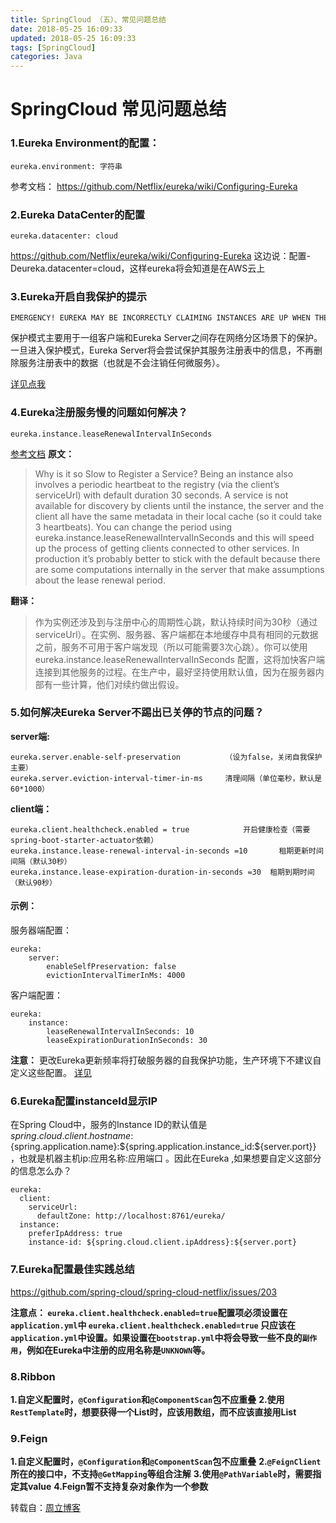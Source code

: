 ```yaml
---
title: SpringCloud （五）、常见问题总结
date: 2018-05-25 16:09:33
updated: 2018-05-25 16:09:33
tags: [SpringCloud]
categories: Java
---
```

# SpringCloud 常见问题总结

### 1.Eureka Environment的配置：
```
eureka.environment: 字符串
```
参考文档：
https://github.com/Netflix/eureka/wiki/Configuring-Eureka

### 2.Eureka DataCenter的配置
```
eureka.datacenter: cloud
```
https://github.com/Netflix/eureka/wiki/Configuring-Eureka
这边说：配置-Deureka.datacenter=cloud，这样eureka将会知道是在AWS云上

### 3.Eureka开启自我保护的提示
```
EMERGENCY! EUREKA MAY BE INCORRECTLY CLAIMING INSTANCES ARE UP WHEN THEY'RE NOT. RENEWALS ARE LESSER THAN THRESHOLD AND HENCE THE INSTANCES ARE NOT BEING EXPIRED JUST TO BE SAFE. 
```
保护模式主要用于一组客户端和Eureka Server之间存在网络分区场景下的保护。一旦进入保护模式，Eureka Server将会尝试保护其服务注册表中的信息，不再删除服务注册表中的数据（也就是不会注销任何微服务）。

[详见点我](https://github.com/Netflix/eureka/wiki/Understanding-Eureka-Peer-to-Peer-Communication)

### 4.Eureka注册服务慢的问题如何解决？
```
eureka.instance.leaseRenewalIntervalInSeconds
```
[参考文档](http://cloud.spring.io/spring-cloud-static/Camden.SR1/#_why_is_it_so_slow_to_register_a_service)
**原文：**
> Why is it so Slow to Register a Service?
Being an instance also involves a periodic heartbeat to the registry (via the client’s serviceUrl) with default duration 30 seconds. A service is not available for discovery by clients until the instance, the server and the client all have the same metadata in their local cache (so it could take 3 heartbeats). You can change the period using eureka.instance.leaseRenewalIntervalInSeconds and this will speed up the process of getting clients connected to other services. In production it’s probably better to stick with the default because there are some computations internally in the server that make assumptions about the lease renewal period.

**翻译：**
> 作为实例还涉及到与注册中心的周期性心跳，默认持续时间为30秒（通过serviceUrl）。在实例、服务器、客户端都在本地缓存中具有相同的元数据之前，服务不可用于客户端发现（所以可能需要3次心跳）。你可以使用eureka.instance.leaseRenewalIntervalInSeconds 配置，这将加快客户端连接到其他服务的过程。在生产中，最好坚持使用默认值，因为在服务器内部有一些计算，他们对续约做出假设。

### 5.如何解决Eureka Server不踢出已关停的节点的问题？
**server端:**
```
eureka.server.enable-self-preservation			（设为false，关闭自我保护主要）
eureka.server.eviction-interval-timer-in-ms     清理间隔（单位毫秒，默认是60*1000）
```
**client端：**
```
eureka.client.healthcheck.enabled = true			开启健康检查（需要spring-boot-starter-actuator依赖）
eureka.instance.lease-renewal-interval-in-seconds =10		租期更新时间间隔（默认30秒）
eureka.instance.lease-expiration-duration-in-seconds =30  租期到期时间（默认90秒）
```

#### 示例：
服务器端配置：
```
eureka:
    server:
        enableSelfPreservation: false
        evictionIntervalTimerInMs: 4000
```
客户端配置：
```
eureka:
    instance:
        leaseRenewalIntervalInSeconds: 10
        leaseExpirationDurationInSeconds: 30
```
**注意：**
更改Eureka更新频率将打破服务器的自我保护功能，生产环境下不建议自定义这些配置。
[详见](https://github.com/spring-cloud/spring-cloud-netflix/issues/373)


### 6.Eureka配置instanceId显示IP
在Spring Cloud中，服务的Instance ID的默认值是${spring.cloud.client.hostname}:${spring.application.name}:${spring.application.instance_id:${server.port}} ，也就是机器主机ip:应用名称:应用端口 。因此在Eureka  ,如果想要自定义这部分的信息怎么办？
```
eureka:
  client:
    serviceUrl:
      defaultZone: http://localhost:8761/eureka/
  instance:
    preferIpAddress: true
    instance-id: ${spring.cloud.client.ipAddress}:${server.port}
```
### 7.Eureka配置最佳实践总结
https://github.com/spring-cloud/spring-cloud-netflix/issues/203

**注意点：
`eureka.client.healthcheck.enabled=true`配置项必须设置在`application.yml`中
`eureka.client.healthcheck.enabled=true` 只应该在`application.yml`中设置。如果设置在`bootstrap.yml`中将会导致一些不良的`副作用`，例如在Eureka中注册的应用名称是`UNKNOWN`等。**

### 8.Ribbon
**1.自定义配置时，`@Configuration`和`@ComponentScan`包不应重叠** 
**2.使用`RestTemplate`时，想要获得一个List时，应该用数组，而不应该直接用List** 

### 9.Feign
**1.自定义配置时，`@Configuration`和`@ComponentScan`包不应重叠**
**2.`@FeignClient`所在的接口中，不支持`@GetMapping`等组合注解**
**3.使用`@PathVariable`时，需要指定其value**
**4.Feign暂不支持复杂对象作为一个参数**

转载自：[周立博客](http://www.itmuch.com/spring-cloud-sum-eureka/)